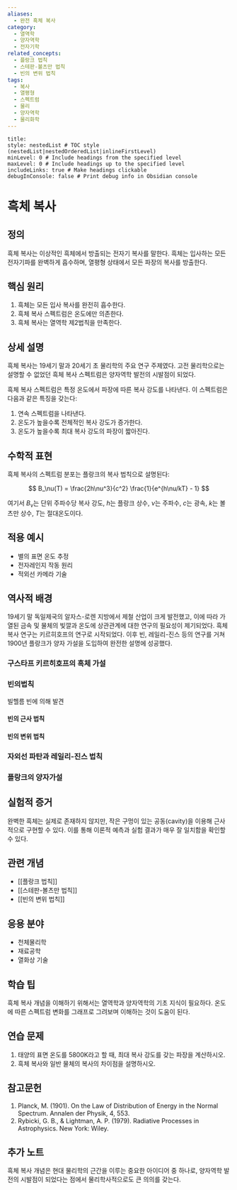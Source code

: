 ```yaml
---
aliases:
  - 완전 흑체 복사
category:
  - 열역학
  - 양자역학
  - 전자기학
related_concepts:
  - 플랑크 법칙
  - 스테판-볼츠만 법칙
  - 빈의 변위 법칙
tags:
  - 복사
  - 열평형
  - 스펙트럼
  - 물리
  - 양자역학
  - 물리화학
---
```


```table-of-contents
title: 
style: nestedList # TOC style (nestedList|nestedOrderedList|inlineFirstLevel)
minLevel: 0 # Include headings from the specified level
maxLevel: 0 # Include headings up to the specified level
includeLinks: true # Make headings clickable
debugInConsole: false # Print debug info in Obsidian console
```
# 흑체 복사

## 정의
흑체 복사는 이상적인 흑체에서 방출되는 전자기 복사를 말한다. 흑체는 입사하는 모든 전자기파를 완벽하게 흡수하며, 열평형 상태에서 모든 파장의 복사를 방출한다.

## 핵심 원리
1. 흑체는 모든 입사 복사를 완전히 흡수한다.
2. 흑체 복사 스펙트럼은 온도에만 의존한다.
3. 흑체 복사는 열역학 제2법칙을 만족한다.

## 상세 설명
흑체 복사는 19세기 말과 20세기 초 물리학의 주요 연구 주제였다. 고전 물리학으로는 설명할 수 없었던 흑체 복사 스펙트럼은 양자역학 발전의 시발점이 되었다.

흑체 복사 스펙트럼은 특정 온도에서 파장에 따른 복사 강도를 나타낸다. 이 스펙트럼은 다음과 같은 특징을 갖는다:

1. 연속 스펙트럼을 나타낸다.
2. 온도가 높을수록 전체적인 복사 강도가 증가한다.
3. 온도가 높을수록 최대 복사 강도의 파장이 짧아진다.

## 수학적 표현
흑체 복사의 스펙트럼 분포는 플랑크의 복사 법칙으로 설명된다:

$$ B_\nu(T) = \frac{2h\nu^3}{c^2} \frac{1}{e^{h\nu/kT} - 1} $$

여기서 $B_\nu$는 단위 주파수당 복사 강도, $h$는 플랑크 상수, $\nu$는 주파수, $c$는 광속, $k$는 볼츠만 상수, $T$는 절대온도이다.

## 적용 예시
- 별의 표면 온도 추정
- 전자레인지 작동 원리
- 적외선 카메라 기술

## 역사적 배경
19세기 말 독일제국의 알자스-로렌 지방에서 제철 산업이 크게 발전했고, 이에 따라 가열된 금속 및 물체의 빛깔과 온도에 상관관계에 대한 연구의 필요성이 제기되었다. 흑체 복사 연구는 키르히호프의 연구로 시작되었다. 이후 빈, 레일리-진스 등의 연구를 거쳐 1900년 플랑크가 양자 가설을 도입하여 완전한 설명에 성공했다.
### 구스타프 키르히호프의 흑체 가설

### 빈의법칙
빌헬름 빈에 의해 발견
#### 빈의 근사 법칙

#### 빈의 변위 법칙


### 자외선 파탄과 레일리-진스 법칙

### 플랑크의 양자가설



## 실험적 증거
완벽한 흑체는 실제로 존재하지 않지만, 작은 구멍이 있는 공동(cavity)을 이용해 근사적으로 구현할 수 있다. 이를 통해 이론적 예측과 실험 결과가 매우 잘 일치함을 확인할 수 있다.

## 관련 개념
- [[플랑크 법칙]]
- [[스테판-볼츠만 법칙]]
- [[빈의 변위 법칙]]

## 응용 분야
- 천체물리학
- 재료공학
- 열화상 기술



## 학습 팁
흑체 복사 개념을 이해하기 위해서는 열역학과 양자역학의 기초 지식이 필요하다. 온도에 따른 스펙트럼 변화를 그래프로 그려보며 이해하는 것이 도움이 된다.

## 연습 문제
1. 태양의 표면 온도를 5800K라고 할 때, 최대 복사 강도를 갖는 파장을 계산하시오.
2. 흑체 복사와 일반 물체의 복사의 차이점을 설명하시오.

## 참고문헌
1. Planck, M. (1901). On the Law of Distribution of Energy in the Normal Spectrum. Annalen der Physik, 4, 553.
2. Rybicki, G. B., & Lightman, A. P. (1979). Radiative Processes in Astrophysics. New York: Wiley.

## 추가 노트
흑체 복사 개념은 현대 물리학의 근간을 이루는 중요한 아이디어 중 하나로, 양자역학 발전의 시발점이 되었다는 점에서 물리학사적으로도 큰 의의를 갖는다.